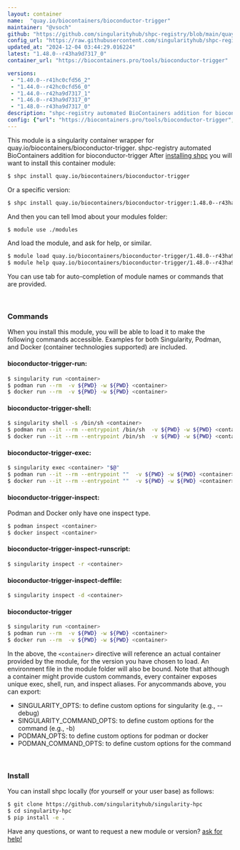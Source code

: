 ```yaml
---
layout: container
name:  "quay.io/biocontainers/bioconductor-trigger"
maintainer: "@vsoch"
github: "https://github.com/singularityhub/shpc-registry/blob/main/quay.io/biocontainers/bioconductor-trigger/container.yaml"
config_url: "https://raw.githubusercontent.com/singularityhub/shpc-registry/main/quay.io/biocontainers/bioconductor-trigger/container.yaml"
updated_at: "2024-12-04 03:44:29.016224"
latest: "1.48.0--r43ha9d7317_0"
container_url: "https://biocontainers.pro/tools/bioconductor-trigger"

versions:
 - "1.40.0--r41hc0cfd56_2"
 - "1.44.0--r42hc0cfd56_0"
 - "1.44.0--r42ha9d7317_1"
 - "1.46.0--r43ha9d7317_0"
 - "1.48.0--r43ha9d7317_0"
description: "shpc-registry automated BioContainers addition for bioconductor-trigger"
config: {"url": "https://biocontainers.pro/tools/bioconductor-trigger", "maintainer": "@vsoch", "description": "shpc-registry automated BioContainers addition for bioconductor-trigger", "latest": {"1.48.0--r43ha9d7317_0": "sha256:2c13479c37f3389d88ed68dcc5d05168981b0aeffa77c1d09a31932f0b2a373c"}, "tags": {"1.40.0--r41hc0cfd56_2": "sha256:43f15acd399c9b5919813c61d4f11d4190534957f8d1909ce4b58b6742900a47", "1.44.0--r42hc0cfd56_0": "sha256:24ef3294fac15c100751fc374d213af3d8c348d9bda4e855e8dd36fd3d351f9b", "1.44.0--r42ha9d7317_1": "sha256:4c3c78b78cbe33b156ca2a11ec30d1cdc15e183a43b5439e0dec4f0969a33eca", "1.46.0--r43ha9d7317_0": "sha256:469956ff48c878ac344b35309a9cf2981beb59785ecf12c591a1d4e604f82054", "1.48.0--r43ha9d7317_0": "sha256:2c13479c37f3389d88ed68dcc5d05168981b0aeffa77c1d09a31932f0b2a373c"}, "docker": "quay.io/biocontainers/bioconductor-trigger"}
---
```


This module is a singularity container wrapper for quay.io/biocontainers/bioconductor-trigger.
shpc-registry automated BioContainers addition for bioconductor-trigger
After [installing shpc](#install) you will want to install this container module:


```bash
$ shpc install quay.io/biocontainers/bioconductor-trigger
```

Or a specific version:

```bash
$ shpc install quay.io/biocontainers/bioconductor-trigger:1.48.0--r43ha9d7317_0
```

And then you can tell lmod about your modules folder:

```bash
$ module use ./modules
```

And load the module, and ask for help, or similar.

```bash
$ module load quay.io/biocontainers/bioconductor-trigger/1.48.0--r43ha9d7317_0
$ module help quay.io/biocontainers/bioconductor-trigger/1.48.0--r43ha9d7317_0
```

You can use tab for auto-completion of module names or commands that are provided.

<br>

### Commands

When you install this module, you will be able to load it to make the following commands accessible.
Examples for both Singularity, Podman, and Docker (container technologies supported) are included.

#### bioconductor-trigger-run:

```bash
$ singularity run <container>
$ podman run --rm  -v ${PWD} -w ${PWD} <container>
$ docker run --rm  -v ${PWD} -w ${PWD} <container>
```

#### bioconductor-trigger-shell:

```bash
$ singularity shell -s /bin/sh <container>
$ podman run --it --rm --entrypoint /bin/sh  -v ${PWD} -w ${PWD} <container>
$ docker run --it --rm --entrypoint /bin/sh  -v ${PWD} -w ${PWD} <container>
```

#### bioconductor-trigger-exec:

```bash
$ singularity exec <container> "$@"
$ podman run --it --rm --entrypoint ""  -v ${PWD} -w ${PWD} <container> "$@"
$ docker run --it --rm --entrypoint ""  -v ${PWD} -w ${PWD} <container> "$@"
```

#### bioconductor-trigger-inspect:

Podman and Docker only have one inspect type.

```bash
$ podman inspect <container>
$ docker inspect <container>
```

#### bioconductor-trigger-inspect-runscript:

```bash
$ singularity inspect -r <container>
```

#### bioconductor-trigger-inspect-deffile:

```bash
$ singularity inspect -d <container>
```



#### bioconductor-trigger

```bash
$ singularity run <container>
$ podman run --rm  -v ${PWD} -w ${PWD} <container>
$ docker run --rm  -v ${PWD} -w ${PWD} <container>
```


In the above, the `<container>` directive will reference an actual container provided
by the module, for the version you have chosen to load. An environment file in the
module folder will also be bound. Note that although a container
might provide custom commands, every container exposes unique exec, shell, run, and
inspect aliases. For anycommands above, you can export:

 - SINGULARITY_OPTS: to define custom options for singularity (e.g., --debug)
 - SINGULARITY_COMMAND_OPTS: to define custom options for the command (e.g., -b)
 - PODMAN_OPTS: to define custom options for podman or docker
 - PODMAN_COMMAND_OPTS: to define custom options for the command

<br>

### Install

You can install shpc locally (for yourself or your user base) as follows:

```bash
$ git clone https://github.com/singularityhub/singularity-hpc
$ cd singularity-hpc
$ pip install -e .
```

Have any questions, or want to request a new module or version? [ask for help!](https://github.com/singularityhub/singularity-hpc/issues)